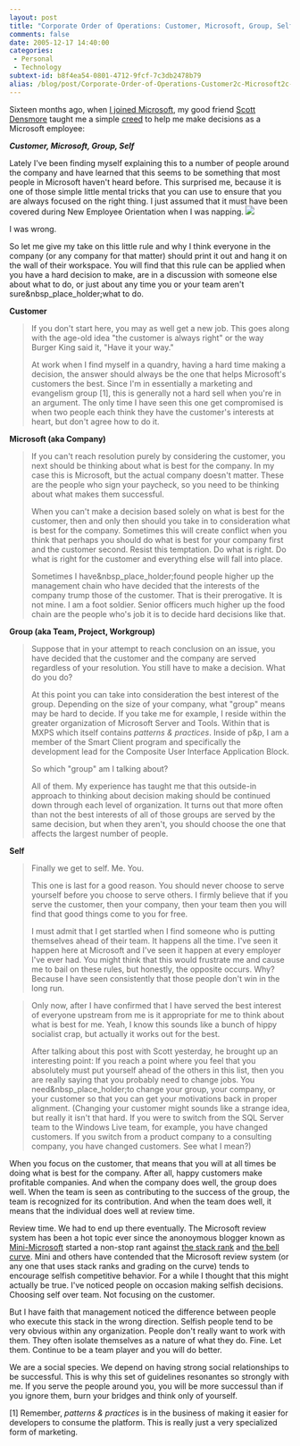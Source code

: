 ```yaml
---
layout: post
title: "Corporate Order of Operations: Customer, Microsoft, Group, Self"
comments: false
date: 2005-12-17 14:40:00
categories:
 - Personal
 - Technology
subtext-id: b8f4ea54-0801-4712-9fcf-7c3db2478b79
alias: /blog/post/Corporate-Order-of-Operations-Customer2c-Microsoft2c-Group2c-Self.aspx
---
```



Sixteen months ago, when [I joined Microsoft](http://www.peterprovost.org/archive/2004/08/04/1701.aspx), my good friend [Scott Densmore](http://blogs.msdn.com/scottdensmore/) taught me a simple [creed](http://dictionary.reference.com/search?q=creed) to help me make decisions as a Microsoft employee:

**_Customer, Microsoft, Group, Self_**

Lately I've been finding myself explaining this to a number of people around the company and have learned that this seems to be something that most people in Microsoft haven't heard before. This surprised me, because it is one of those simple little mental tricks that you can use to ensure that you are always focused on the right thing. I just assumed that it must have been covered during New Employee Orientation when I was napping. ![](http://www.peterprovost.org/Files/smile1.gif)

I was wrong.

So let me give my take on this little rule and why I think everyone in the company (or any company for that matter) should print it out and hang it on the wall of their workspace. You will find that this rule can be applied when you have a hard decision to make, are in a discussion with someone else about what to do, or just about any time you or your team aren't sure&nbsp_place_holder;what to do.

**Customer**

> If you don't start here, you may as well get a new job. This goes along with the age-old idea "the customer is always right" or the way Burger King said it, "Have it your way."
> 
> At work when I find myself in a quandry, having a hard time making a decision, the answer should always be the one that helps Microsoft's customers the best. Since I'm in essentially a marketing and evangelism group [1], this is generally not a hard sell when you're in an argument. The only time I have seen this one get compromised is when two people each think they have the customer's interests at heart, but don't agree how to do it.

**Microsoft (aka Company)**

> If you can't reach resolution purely by considering the customer, you next should be thinking about what is best for the company. In my case this is Microsoft, but the actual company doesn't matter. These are the people who sign your paycheck, so you need to be thinking about what makes them successful.
> 
> When you can't make a decision based solely on what is best for the customer, then and only then should you take in to consideration what is best for the company. Sometimes this will create conflict when you think that perhaps you should do what is best for your company first and the customer second. Resist this temptation. Do what is right. Do what is right for the customer and everything else will fall into place.
> 
> Sometimes I have&nbsp_place_holder;found people higher up the management chain who have decided that the interests of the company trump those of the customer. That is their prerogative. It is not mine. I am a foot soldier. Senior officers much higher up the food chain are the people who's job it is to decide hard decisions like that.

**Group (aka Team, Project, Workgroup)**

> Suppose that in your attempt to reach conclusion on an issue, you have decided that the customer and the company are served regardless of your resolution. You still have to make a decision. What do you do?
> 
> At this point you can take into consideration the best interest of the group. Depending on the size of your company, what "group" means may be hard to decide. If you take me for example, I reside within the greater organization of Microsoft Server and Tools. Within that is MXPS which itself contains _patterns & practices_. Inside of p&p, I am a member of the Smart Client program and specifically the development lead for the Composite User Interface Application Block.
> 
> So which "group" am I talking about?
> 
> All of them. My experience has taught me that this outside-in approach to thinking about decision making should be continued down through each level of organization. It turns out that more often than not the best interests of all of those groups are served by the same decision, but when they aren't, you should choose the one that affects the largest number of people.

**Self**

> Finally we get to self. Me. You.
> 
> This one is last for a good reason. You should never choose to serve yourself before you choose to serve others. I firmly believe that if you serve the customer, then your company, then your team then you will find that good things come to you for free.
> 
> I must admit that I get startled when I find someone who is putting themselves ahead of their team. It happens all the time. I've seen it happen here at Microsoft and I've seen it happen at every employer I've ever had. You might think that this would frustrate me and cause me to bail on these rules, but honestly, the opposite occurs. Why? Because I have seen consistently that those people don't win in the long run.

> Only now, after I have confirmed that I have served the best interest of everyone upstream from me is it appropriate for me to think about what is best for me. Yeah, I know this sounds like a bunch of hippy socialist crap, but actually it works out for the best.
> 
> After talking about this post with Scott yesterday, he brought up an interesting point: If you reach a point where you feel that you absolutely must put yourself ahead of the others in this list, then you are really saying that you probably need to change jobs. You need&nbsp_place_holder;to change your group, your company, or your customer so that you can get your motivations back in proper alignment. (Changing your customer might sounds like a strange idea, but really it isn't that hard. If you were to switch from the SQL Server team to the Windows Live team, for example, you have changed customers. If you switch from a product company to a consulting company, you have changed customers. See what I mean?)

When you focus on the customer, that means that you will at all times be doing what is best for the company. After all, happy customers make profitable companies. And when the company does well, the group does well. When the team is seen as contributing to the success of the group, the team is recognized for its contribution. And when the team does well, it means that the individual does well at review time.

Review time. We had to end up there eventually. The Microsoft review system has been a hot topic ever since the anonoymous blogger known as [Mini-Microsoft](http://minimsft.blogspot.com/) started a non-stop rant against [the stack rank](http://minimsft.blogspot.com/2005/07/microsoft-stack-ranking-is-not-good.html) and [the bell curve](http://minimsft.blogspot.com/2005/06/microsofts-30-or-how-i-learned-to-stop.html). Mini and others have contended that the Microsoft review system (or any one that uses stack ranks and grading on the curve) tends to encourage selfish competitive behavior. For a while I thought that this might actually be true. I've noticed people on occasion making selfish decisions. Choosing self over team. Not focusing on the customer.

But I have faith that management noticed the difference between people who execute this stack in the wrong direction. Selfish people tend to be very obvious within any organization. People don't really want to work with them. They often isolate themselves as a nature of what they do. Fine. Let them. Continue to be a team player and you will do better.

We are a social species. We depend on having strong social relationships to be successful. This is why this set of guidelines resonantes so strongly with me. If you serve the people around you, you will be more successul than if you ignore them, burn your bridges and think only of yourself.

[1] Remember, _patterns & practices_ is in the business of making it easier for developers to consume the platform. This is really just a very specialized form of marketing.
